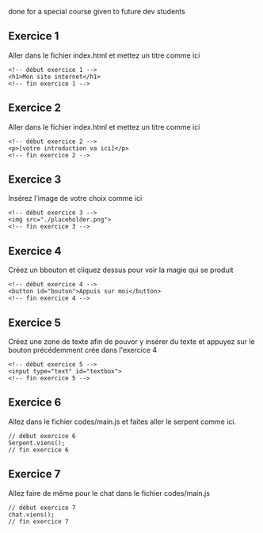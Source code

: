done for a special course given to future dev students

## Exercice 1
Aller dans le fichier index.html et mettez un titre comme ici
```
<!-- début exercice 1 -->
<h1>Mon site internet</h1>
<!-- fin exercice 1 -->
```
## Exercice 2
Aller dans le fichier index.html et mettez un titre comme ici
```
<!-- début exercice 2 -->
<p>[votre introduction va ici]</p>
<!-- fin exercice 2 -->
```
## Exercice 3
Insérez l'image de votre choix comme ici
```
<!-- début exercice 3 -->
<img src="./placeholder.png">
<!-- fin exercice 3 -->
```
## Exercice 4
Créez un bbouton et cliquez dessus pour voir la magie qui se produit
```
<!-- début exercice 4 -->
<button id="bouton">Appuis sur moi</button>
<!-- fin exercice 4 -->
```
## Exercice 5
Créez une zone de texte afin de pouvor y insérer du texte et appuyez sur le bouton précédemment crée dans l'exercice 4
```
<!-- début exercice 5 -->
<input type="text" id="textbox">
<!-- fin exercice 5 -->
```
## Exercice 6
Allez dans le fichier codes/main.js et faites aller le serpent comme ici.
```
// début exercice 6
Serpent.viens();
// fin exercice 6
```
## Exercice 7
Allez faire de même pour le chat dans le fichier codes/main.js
```
// début exercice 7
chat.viens();
// fin exercice 7
```
